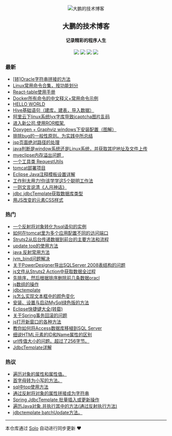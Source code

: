 <p align="center"><img alt="大鹏的技术博客" src="https://img.hacpai.com/avatar/1565780516017_1565850859855.png"></p><h2 align="center">
大鹏的技术博客
</h2>

<h4 align="center">记录精彩的程序人生</h4>
<p align="center"><a title="大鹏的技术博客" target="_blank" href="https://github.com/sq8852161/solo-blog"><img src="https://img.shields.io/github/last-commit/sq8852161/solo-blog.svg?style=flat-square&color=FF9900"></a>
<a title="GitHub repo size in bytes" target="_blank" href="https://github.com/sq8852161/solo-blog"><img src="https://img.shields.io/github/repo-size/sq8852161/solo-blog.svg?style=flat-square"></a>
<a title="Solo Version" target="_blank" href="https://github.com/b3log/solo/releases"><img src="https://img.shields.io/badge/solo-3.6.3-f1e05a.svg?style=flat-square&color=blueviolet"></a>
<a title="Hits" target="_blank" href="https://github.com/b3log/hits"><img src="https://hits.b3log.org/sq8852161/solo-blog.svg"></a></p>

### 最新

* [[转]Oracle字符串拼接的方法](http://www.ppaiss.com:8080/articles/2019/08/19/1566182605293.html)
* [Linux常用命令合集，按功能划分](http://www.ppaiss.com:8080/articles/2019/08/17/1566054118774.html)
* [React-table使用手册](http://www.ppaiss.com:8080/react-table1.html)
* [Docker所有命令的中文释义+常用命令示例](http://www.ppaiss.com:8080/articles/2019/08/15/1565851445410.html)
* [HELLO WORLD](http://www.ppaiss.com:8080/hello.html)
* [Hive基础语句（建库，建表，导入数据）](http://www.ppaiss.com:8080/articles/2019/03/08/1566182611401.html)
* [阿里云下linux系统lyx字库导致jcaptcha图片乱码](http://www.ppaiss.com:8080/articles/2018/10/26/1566182609849.html)
* [进入新公司.使用ROR框架.](http://www.ppaiss.com:8080/articles/2017/11/15/1566182600360.html)
* [Doxygen + Graphviz windows下安装配置（图解）](http://www.ppaiss.com:8080/articles/2015/01/09/1566182610469.html)
* [排除bug的一般性原则。为实践中所总结](http://www.ppaiss.com:8080/articles/2014/12/10/1566182608377.html)
* [jsp页面绝对路径的处理](http://www.ppaiss.com:8080/articles/2014/12/10/1566182609178.html)
* [java判断是window系统还是Linux系统，并获取其IP地址及文件上传](http://www.ppaiss.com:8080/articles/2014/11/06/1566182613436.html)
* [myeclipse内存溢出问题 .](http://www.ppaiss.com:8080/articles/2014/09/29/1566182601024.html)
* [一个工具类 RequestUtils](http://www.ppaiss.com:8080/articles/2014/07/21/1566182611044.html)
* [tomcat部署项目](http://www.ppaiss.com:8080/articles/2014/07/19/1566182613838.html)
* [Eclipse Java注释模板设置详解](http://www.ppaiss.com:8080/articles/2014/04/21/1566182614809.html)
* [工作别太用力!你该学学这5个聪明工作法](http://www.ppaiss.com:8080/articles/2014/04/16/1566182614267.html)
* [一则文言说清《人月神话》](http://www.ppaiss.com:8080/articles/2014/04/16/1566182604800.html)
* [jdbc,jdbcTemplate获取数据库类型](http://www.ppaiss.com:8080/articles/2014/04/10/1566182604448.html)
* [用JS改变的元素CSS样式](http://www.ppaiss.com:8080/articles/2014/04/10/1566182608700.html)

### 热门

* [一个反射将对象转化为sql语句的实例](http://www.ppaiss.com:8080/articles/2014/02/20/1566182614483.html)
* [如何在tomcat里为多个应用配置不同的访问端口](http://www.ppaiss.com:8080/articles/2014/04/01/1566182615296.html)
* [Struts2从后台传递数据到前台的主要方法和流程](http://www.ppaiss.com:8080/articles/2014/02/10/1566182602524.html)
* [update top的使用方法](http://www.ppaiss.com:8080/articles/2014/03/13/1566182599979.html)
* [java 反射常用方法](http://www.ppaiss.com:8080/articles/2014/02/27/1566182612694.html)
* [jvm_bind问题解决](http://www.ppaiss.com:8080/articles/2014/02/26/1566182612253.html)
* [关于PowerDesigner导出SQLServer 2008表结构的问题](http://www.ppaiss.com:8080/articles/2014/02/10/1566182601629.html)
* [js文件从Struts2 Action中获取数据全过程](http://www.ppaiss.com:8080/articles/2014/02/10/1566182610778.html)
* [先排序，然后根据排序删除前几条数据oracl](http://www.ppaiss.com:8080/articles/2014/02/23/1566182610191.html)
* [js数组的操作](http://www.ppaiss.com:8080/articles/2014/02/26/1566182602084.html)
* [jdbctemplate](http://www.ppaiss.com:8080/articles/2014/03/13/1566182609558.html)
* [js怎么实现文本框中的颜色变化](http://www.ppaiss.com:8080/articles/2014/04/01/1566182608918.html)
* [安装、设置与启动MySql绿色版的方法](http://www.ppaiss.com:8080/articles/2014/03/29/1566182603558.html)
* [Eclipse快捷键大全(转载)](http://www.ppaiss.com:8080/articles/2014/02/24/1566182608101.html)
* [关于Spring事务回滚的问题](http://www.ppaiss.com:8080/articles/2014/04/01/1566182607680.html)
* [js打开新窗口的各种方法](http://www.ppaiss.com:8080/articles/2014/02/10/1566182607308.html)
* [教你如何将Access数据库移植到SQL Server](http://www.ppaiss.com:8080/articles/2014/04/01/1566182606992.html)
* [细说HTML元素的ID和Name属性的区别](http://www.ppaiss.com:8080/articles/2014/02/10/1566182606752.html)
* [url传值大小的问题。超过了256字节。](http://www.ppaiss.com:8080/articles/2014/02/16/1566182606456.html)
* [JdbcTemplate详解](http://www.ppaiss.com:8080/articles/2014/03/04/1566182606158.html)

### 热议

* [遍历对象的属性和属性值。](http://www.ppaiss.com:8080/articles/2014/02/19/1566182611921.html)
* [首字母转为小写的方法。](http://www.ppaiss.com:8080/articles/2014/02/20/1566182613090.html)
* [sql中top使用方法](http://www.ppaiss.com:8080/articles/2014/02/23/1566182614053.html)
* [通过反射将对象的属性拼接成为字符串](http://www.ppaiss.com:8080/articles/2014/02/22/1566182603064.html)
* [Spring JdbcTemplate 批量插入或更新操作](http://www.ppaiss.com:8080/articles/2014/03/14/1566182604104.html)
* [遍历Java对象,并执行其中的方法(通过反射执行方法)](http://www.ppaiss.com:8080/articles/2014/02/19/1566182604993.html)
* [jdbctemplate batchUpdate方法。](http://www.ppaiss.com:8080/articles/2014/03/14/1566182605734.html)

---

本仓库通过 [Solo](https://github.com/b3log/solo) 自动进行同步更新 ❤️ 